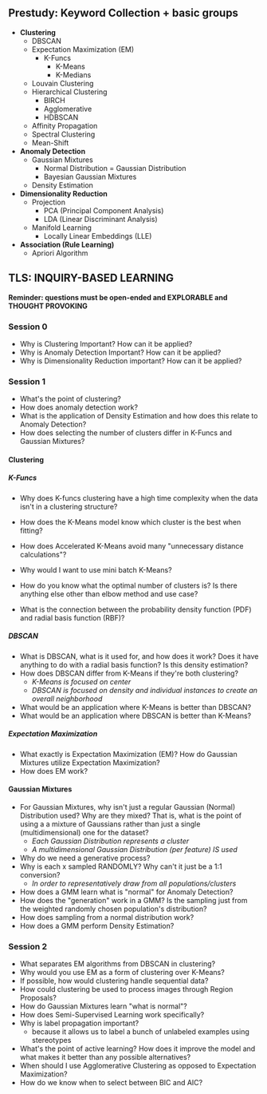 ## Prestudy: Keyword Collection + basic groups
- **Clustering**
	- DBSCAN
	- Expectation Maximization (EM)
		- K-Funcs
			- K-Means
			- K-Medians
	- Louvain Clustering
	- Hierarchical Clustering
		- BIRCH
		- Agglomerative
		- HDBSCAN
	- Affinity Propagation
	- Spectral Clustering
	- Mean-Shift
- **Anomaly Detection**
	- Gaussian Mixtures
		- Normal Distribution = Gaussian Distribution
		- Bayesian Gaussian Mixtures
	- Density Estimation
- **Dimensionality Reduction**
	- Projection
		- PCA (Principal Component Analysis)
		- LDA (Linear Discriminant Analysis)
	- Manifold Learning
		- Locally Linear Embeddings (LLE)
- **Association (Rule Learning)**
	- Apriori Algorithm




## TLS: INQUIRY-BASED LEARNING
**Reminder: questions must be open-ended and EXPLORABLE and THOUGHT PROVOKING**
### Session 0
- Why is Clustering Important? How can it be applied?
- Why is Anomaly Detection Important? How can it be applied?
- Why is Dimensionality Reduction important? How can it be applied?
### Session 1

- What's the point of clustering?
- How does anomaly detection work?
- What is the application of Density Estimation and how does this relate to Anomaly Detection?
- How does selecting the number of clusters differ in K-Funcs and Gaussian Mixtures? 


#### Clustering
##### K-Funcs
- Why does K-funcs clustering have a high time complexity when the data isn't in a clustering structure?
- How does the K-Means model know which cluster is the best when fitting?
- How does Accelerated K-Means avoid many "unnecessary distance calculations"?
- Why would I want to use mini batch K-Means? 
- How do you know what the optimal number of clusters is? Is there anything else other than elbow method and use case?

- What is the connection between the probability density function (PDF) and radial basis function (RBF)?

##### DBSCAN
- What is DBSCAN, what is it used for, and how does it work? Does it have anything to do with a radial basis function? Is this density estimation?
- How does DBSCAN differ from K-Means if they're both clustering?
	- *K-Means is focused on center*
	- *DBSCAN is focused on density and individual instances to create an overall neighborhood*
- What would be an application where K-Means is better than DBSCAN?
- What would be an application where DBSCAN is better than K-Means?

##### Expectation Maximization
- What exactly is Expectation Maximization (EM)? How do Gaussian Mixtures utilize Expectation Maximization?
- How does EM work?

#### Gaussian Mixtures
- For Gaussian Mixtures, why isn't just a regular Gaussian (Normal) Distribution used? Why are they mixed? That is, what is the point of using a a mixture of Gaussians rather than just a single (multidimensional) one for the dataset?
	- *Each Gaussian Distribution represents a cluster*
	- *A multidimensional Gaussian Distribution (per feature) IS used*
- Why do we need a generative process? 
- Why is each x sampled RANDOMLY? Why can't it just be a 1:1 conversion?
	- *In order to representatively draw from all populations/clusters*
- How does a GMM learn what is "normal" for Anomaly Detection?
- How does the "generation" work in a GMM? Is the sampling just from the weighted randomly chosen population's distribution?
- How does sampling from a normal distribution work?
- How does a GMM perform Density Estimation?


### Session 2
- What separates EM algorithms from DBSCAN in clustering? 
- Why would you use EM as a form of clustering over K-Means? 
- If possible, how would clustering handle sequential data?
- How could clustering be used to process images through Region Proposals?
- How do Gaussian Mixtures learn "what is normal"?
- How does Semi-Supervised Learning work specifically?
- Why is label propagation important?
	- because it allows us to label a bunch of unlabeled examples using stereotypes
- What's the point of active learning? How does it improve the model and what makes it better than any possible alternatives?
- When should I use Agglomerative Clustering as opposed to Expectation Maximization? 
- How do we know when to select between BIC and AIC?